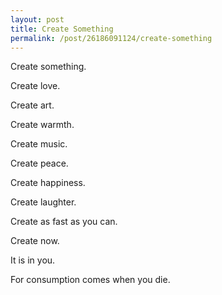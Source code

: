 ```yaml
---
layout: post
title: Create Something
permalink: /post/26186091124/create-something
---
```


<p>Create something.</p>

<p>Create love.</p>

<p>Create art.</p>

<p>Create warmth.</p>

<p>Create music.</p>

<p>Create peace.</p>

<p>Create happiness.</p>

<p>Create laughter.</p>

<p>Create as fast as you can.</p>

<p>Create now.</p>

<p>It is in you.</p>

<p>For consumption comes when you die.</p>
